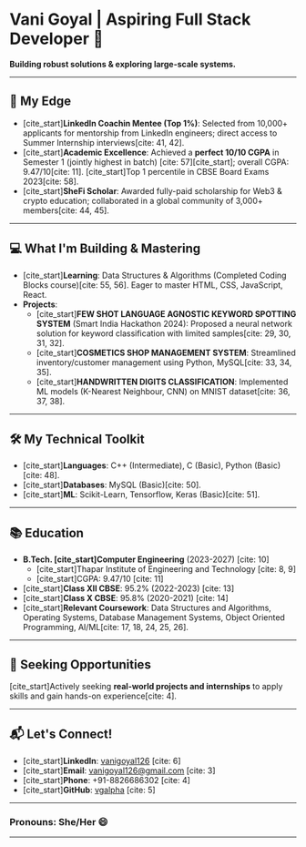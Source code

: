 # Vani Goyal | Aspiring Full Stack Developer 👋

**Building robust solutions & exploring large-scale systems.**

---

## 🚀 My Edge

* [cite_start]**LinkedIn Coachin Mentee (Top 1%)**: Selected from 10,000+ applicants for mentorship from LinkedIn engineers; direct access to Summer Internship interviews[cite: 41, 42].
* [cite_start]**Academic Excellence**: Achieved a **perfect 10/10 CGPA** in Semester 1 (jointly highest in batch) [cite: 57][cite_start]; overall CGPA: 9.47/10[cite: 11]. [cite_start]Top 1 percentile in CBSE Board Exams 2023[cite: 58].
* [cite_start]**SheFi Scholar**: Awarded fully-paid scholarship for Web3 & crypto education; collaborated in a global community of 3,000+ members[cite: 44, 45].

---

## 💻 What I'm Building & Mastering

* [cite_start]**Learning**: Data Structures & Algorithms (Completed Coding Blocks course)[cite: 55, 56]. Eager to master HTML, CSS, JavaScript, React.
* **Projects**:
    * [cite_start]**FEW SHOT LANGUAGE AGNOSTIC KEYWORD SPOTTING SYSTEM** (Smart India Hackathon 2024): Proposed a neural network solution for keyword classification with limited samples[cite: 29, 30, 31, 32].
    * [cite_start]**COSMETICS SHOP MANAGEMENT SYSTEM**: Streamlined inventory/customer management using Python, MySQL[cite: 33, 34, 35].
    * [cite_start]**HANDWRITTEN DIGITS CLASSIFICATION**: Implemented ML models (K-Nearest Neighbour, CNN) on MNIST dataset[cite: 36, 37, 38].

---

## 🛠️ My Technical Toolkit

* [cite_start]**Languages**: C++ (Intermediate), C (Basic), Python (Basic)[cite: 48].
* [cite_start]**Databases**: MySQL (Basic)[cite: 50].
* [cite_start]**ML**: Scikit-Learn, Tensorflow, Keras (Basic)[cite: 51].

---

## 📚 Education

* **B.Tech. [cite_start]Computer Engineering** (2023-2027) [cite: 10]
    * [cite_start]Thapar Institute of Engineering and Technology [cite: 8, 9]
    * [cite_start]CGPA: 9.47/10 [cite: 11]
* [cite_start]**Class XII CBSE**: 95.2% (2022-2023) [cite: 13]
* [cite_start]**Class X CBSE**: 95.8% (2020-2021) [cite: 14]
* [cite_start]**Relevant Coursework**: Data Structures and Algorithms, Operating Systems, Database Management Systems, Object Oriented Programming, AI/ML[cite: 17, 18, 24, 25, 26].

---

## 🤝 Seeking Opportunities

[cite_start]Actively seeking **real-world projects and internships** to apply skills and gain hands-on experience[cite: 4].

---

## 📬 Let's Connect!

* [cite_start]**LinkedIn**: [vanigoyal126](https://www.linkedin.com/in/vanigoyal126/) [cite: 6]
* [cite_start]**Email**: vanigoyal126@gmail.com [cite: 3]
* [cite_start]**Phone**: +91-8826686302 [cite: 4]
* [cite_start]**GitHub**: [vgalpha](https://github.com/vgalpha) [cite: 5]

---

### Pronouns: She/Her 😄

---
